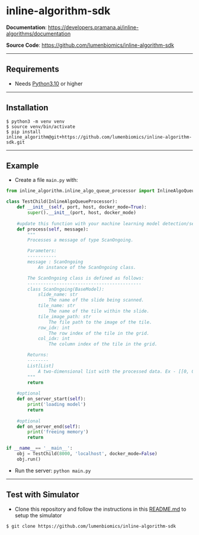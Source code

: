 # inline-algorithm-sdk

**Documentation**: <a href="https://developers.pramana.ai/inline-algorithms/documentation" target="_blank">https://developers.pramana.ai/inline-algorithms/documentation</a>

**Source Code**: <a href="https://github.com/lumenbiomics/inline-algorithm-sdk" target="_blank">https://github.com/lumenbiomics/inline-algorithm-sdk</a>

---

## Requirements

* Needs <a href="https://www.python.org/downloads/" class="external-link" target="_blank">Python3.10</a> or higher

---

## Installation

<div class="termy">

```console
$ python3 -m venv venv
$ source venv/bin/activate
$ pip install inline_algorithm@git+https://github.com/lumenbiomics/inline-algorithm-sdk.git
```
</div>

---

## Example
* Create a file `main.py` with:
```python
from inline_algorithm.inline_algo_queue_processor import InlineAlgoQueueProcessor

class TestChild(InlineAlgoQueueProcessor):
    def __init__(self, port, host, docker_mode=True):
        super().__init__(port, host, docker_mode)
    
    #update this function with your machine learning model detection/segmentation helper
    def process(self, message):
        """
        Processes a message of type ScanOngoing.

        Parameters:
        -----------
        message : ScanOngoing
            An instance of the ScanOngoing class.

        The ScanOngoing class is defined as follows:
        -------------------------------------------
        class ScanOngoing(BaseModel):
            slide_name: str
                The name of the slide being scanned.
            tile_name: str
                The name of the tile within the slide.
            tile_image_path: str
                The file path to the image of the tile.
            row_idx: int
                The row index of the tile in the grid.
            col_idx: int
                The column index of the tile in the grid.

        Returns:
        --------
        List[List]
            A two-dimensional list with the processed data. Ex - [[0, 0, 0.9, "tumor"], [123, 321, 0.6, "stroma"]]
        """
        return 
    
    #optional
    def on_server_start(self):
        print('loading model')
        return
    
    #optional
    def on_server_end(self):
        print('freeing memory')
        return

if __name__== '__main__':
    obj = TestChild(8000, 'localhost', docker_mode=False)
    obj.run()
```
* Run the server: ```python main.py```
---
## Test with Simulator
* Clone this repository and follow the instructions in this <a href="https://github.com/lumenbiomics/inline-algorithm-sdk/tree/main/examples/pramana_api_call_simulator" class="external-link" target="_blank">README.md</a> to setup the simulator
```console
$ git clone https://github.com/lumenbiomics/inline-algorithm-sdk
```
